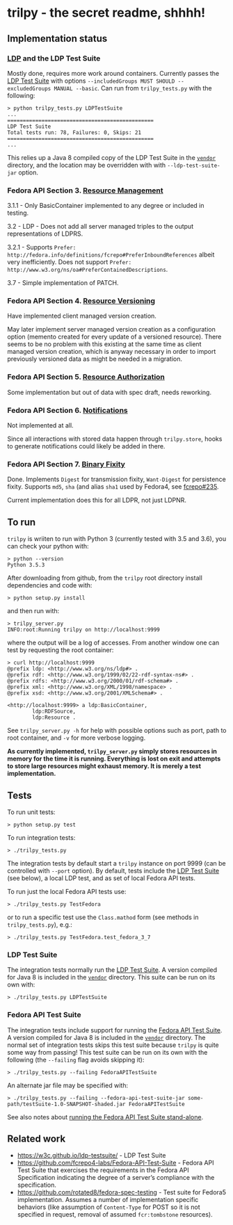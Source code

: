 # trilpy - the secret readme, shhhh!

## Implementation status

### [LDP](https://www.w3.org/TR/ldp/) and the LDP Test Suite

Mostly done, requires more work around containers. Currently passes the [LDP Test Suite](https://w3c.github.io/ldp-testsuite/) with options `--includedGroups MUST SHOULD --excludedGroups MANUAL --basic`. Can run from `trilpy_tests.py` with the following:

```
> python trilpy_tests.py LDPTestSuite
...
===============================================
LDP Test Suite
Total tests run: 78, Failures: 0, Skips: 21
===============================================
...
```

This relies up a Java 8 compiled copy of the LDP Test Suite in the [`vendor`](vendor) directory, and the location may be overridden with with `--ldp-test-suite-jar` option.

### Fedora API Section 3. [Resource Management](https://fcrepo.github.io/fcrepo-specification/#resource-management)

3.1.1 - Only BasicContainer implemented to any degree or included in testing.

3.2 - LDP - Does not add all server managed triples to the output representations of LDPRS.

3.2.1 - Supports `Prefer: http://fedora.info/definitions/fcrepo#PreferInboundReferences` albeit very inefficiently. Does not support `Prefer: http://www.w3.org/ns/oa#PreferContainedDescriptions`.

3.7 - Simple implementation of PATCH.

### Fedora API Section 4. [Resource Versioning](https://fcrepo.github.io/fcrepo-specification/#resource-versioning)

Have implemented client managed version creation.

May later implement server managed version creation as a configuration option (memento created for every update of a versioned resource). There seems to be no problem with this existing at the same time as client managed version creation, which is anyway necessary in order to import previously versioned data as might be needed in a migration.

### Fedora API Section 5. [Resource Authorization](https://fcrepo.github.io/fcrepo-specification/#resource-authorization)

Some implementation but out of data with spec draft, needs reworking. 

### Fedora API Section 6. [Notifications](https://fcrepo.github.io/fcrepo-specification/#notifications)

Not implemented at all.

Since all interactions with stored data happen through `trilpy.store`, hooks to generate notifications could likely be added in there.

### Fedora API Section 7. [Binary Fixity](https://fcrepo.github.io/fcrepo-specification/#binary-fixity)

Done. Implements `Digest` for transmission fixity, `Want-Digest` for persistence fixity. Supports `md5`, `sha` (and alias `sha1` used by Fedora4, see [fcrepo#235](https://github.com/fcrepo/fcrepo-specification/issues/235).

Current implementation does this for all LDPR, not just LDPNR.

## To run

`trilpy` is wriiten to run with Python 3 (currently tested with 3.5 and 3.6), you can check your python with:

```
> python --version
Python 3.5.3
```

After downloading from github, from the `trilpy` root directory install dependencies and code with:

```
> python setup.py install
```

and then run with:

```
> trilpy_server.py
INFO:root:Running trilpy on http://localhost:9999
``` 

where the output will be a log of accesses. From another window one can test by requesting the root container:

```
> curl http://localhost:9999
@prefix ldp: <http://www.w3.org/ns/ldp#> .
@prefix rdf: <http://www.w3.org/1999/02/22-rdf-syntax-ns#> .
@prefix rdfs: <http://www.w3.org/2000/01/rdf-schema#> .
@prefix xml: <http://www.w3.org/XML/1998/namespace> .
@prefix xsd: <http://www.w3.org/2001/XMLSchema#> .

<http://localhost:9999> a ldp:BasicContainer,
        ldp:RDFSource,
        ldp:Resource .
```

See `trilpy_server.py -h` for help with possible options such as port, path to root container, and `-v` for more verbose logging.

**As currently implemented, `trilpy_server.py` simply stores resources in memory for the time it is running. Everything is lost on exit and attempts to store large resources might exhaust memory. It is merely a test implementation.**

## Tests

To run unit tests:

```
> python setup.py test
```

To run integration tests:

```
> ./trilpy_tests.py
```

The integration tests by default start a `trilpy` instance on port 9999 (can be controlled with `--port` option). By default, tests include the [LDP Test Suite](https://w3c.github.io/ldp-testsuite/) (see below), a local LDP test, and as set of local Fedora API tests.

To run just the local Fedora API tests use:

```
> ./trilpy_tests.py TestFedora
```

or to run a specific test use the `Class.mathod` form (see methods in `trilpy_tests.py`), e.g.:

```
> ./trilpy_tests.py TestFedora.test_fedora_3_7
```

### LDP Test Suite

The integration tests normally run the  [LDP Test Suite](https://w3c.github.io/ldp-testsuite/). A version compiled for Java 8 is included in the [`vendor`](vendor) directory. This suite can be run on its own with:

```
> ./trilpy_tests.py LDPTestSuite
```

### Fedora API Test Suite

The integration tests include support for running the [Fedora API Test Suite](https://github.com/fcrepo4-labs/Fedora-API-Test-Suite). A version compiled for Java 8 is included in the [`vendor`](vendor) directory. The normal set of integration tests skips this test suite because `trilpy` is quite some way from passing! This test suite can be run on its own with the following (the `--failing` flag avoids skipping it):

```
> ./trilpy_tests.py --failing FedoraAPITestSuite
```

An alternate jar file may be specified with:

```
> ./trilpy_tests.py --failing --fedora-api-test-suite-jar some-path/testSuite-1.0-SNAPSHOT-shaded.jar FedoraAPITestSuite
```

See also notes about [running the Fedora API Test Suite stand-alone](docs/fedora_api_test_suite.md).

## Related work

  * https://w3c.github.io/ldp-testsuite/ - LDP Test Suite
  * https://github.com/fcrepo4-labs/Fedora-API-Test-Suite - Fedora API Test Suite that exercises the requirements in the Fedora API Specification indicating the degree of a server’s compliance with the specification.
  * https://github.com/rotated8/fedora-spec-testing - Test suite for Fedora5 implementation. Assumes a number of implementation specific behaviors (like assumption of `Content-Type` for POST so it is not specified in request, removal of assumed `fcr:tombstone` resources).